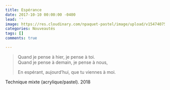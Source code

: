 ```yaml
---
title: Espérance
date: 2017-10-10 00:00:00 -0400
lead: ''
image: https://res.cloudinary.com/npaquet-pastel/image/upload/v1547407571/37902940_2127565797512656_6441066177824292864_n-1.jpg
categories: Nouveautés
tags: []
comments: true

---
```

> Quand je pense à hier, je pense à toi.  
> Quand je pense à demain, je pense à nous, 
>
> En espérant, aujourd’hui, que tu viennes à moi.

Technique mixte (acrylique/pastel). 2018